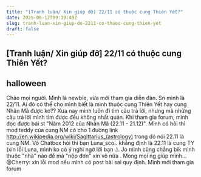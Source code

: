 ```yaml
---
title: "[Tranh luận/ Xin giúp đỡ] 22/11 có thuộc cung Thiên Yết?"
date: 2025-06-12T09:39:49Z
slug: tranh-luan-xin-giup-do-2211-co-thuoc-cung-thien-yet
draft: false
---
```


## [Tranh luận/ Xin giúp đỡ] 22/11 có thuộc cung Thiên Yết?

## halloween

Chào mọi người. Mình là newbie, vừa mới tham gia diễn đàn. Sn mình là 22/11. Ai đó có thể cho mình biết là mình thuộc cung Thiên Yết hay cung Nhân Mã được ko?? Xưa nay mình luôn đi tìm câu trả lời, nhưng mà những câu trả lời mình tìm được đều không nhất quán. Khi tham gia forum, mình đọc được bài st "Năm 2012 của Nhân Mã (22.11 - 21.12)". Mình có hỏi thì mod teddy của cung NM có cho 1 đường link http://en.wikipedia.org/wiki/Sagittarius_(astrology) trong đó nói 22.11 là cung NM. Vô Chatbox hỏi thì bạn Luna_sco.. khẳng định là 22.11 là cung TY (xin lỗi Luna, mình ko có ý nghi ngờ lời bạn .). Jo mình cũng chẳng bik mình thuộc "nhà" nào để mà "nộp đơn" xin vô nữa . Mong mọi ng giúp mình...
@Cherry: xin lỗi mod nếu mình có post bài sai quy định. Mình mới tham gia forum